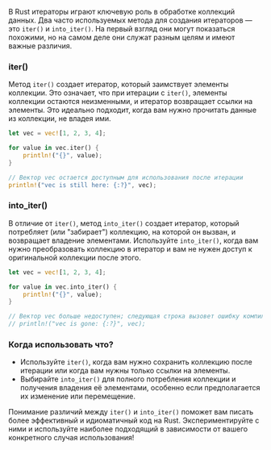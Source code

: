 В Rust итераторы играют ключевую роль в обработке коллекций данных. Два часто используемых метода для создания итераторов — это `iter()` и `into_iter()`. На первый взгляд они могут показаться похожими, но на самом деле они служат разным целям и имеют важные различия.

### iter()

Метод `iter()` создает итератор, который заимствует элементы коллекции. Это означает, что при итерации с `iter()`, элементы коллекции остаются неизменными, и итератор возвращает ссылки на элементы. Это идеально подходит, когда вам нужно прочитать данные из коллекции, не владея ими.

```rust
let vec = vec![1, 2, 3, 4];

for value in vec.iter() {
    println!("{}", value);
}

// Вектор vec остается доступным для использования после итерации
println!("vec is still here: {:?}", vec);
```


### into_iter()

В отличие от `iter()`, метод `into_iter()` создает итератор, который потребляет (или "забирает") коллекцию, на которой он вызван, и возвращает владение элементами. Используйте `into_iter()`, когда вам нужно преобразовать коллекцию в итератор и вам не нужен доступ к оригинальной коллекции после этого.

```rust
let vec = vec![1, 2, 3, 4];

for value in vec.into_iter() {
    println!("{}", value);
}

// Вектор vec больше недоступен; следующая строка вызовет ошибку компиляции
// println!("vec is gone: {:?}", vec);
```


### Когда использовать что?

- Используйте `iter()`, когда вам нужно сохранить коллекцию после итерации или когда вам нужны только ссылки на элементы.
- Выбирайте `into_iter()` для полного потребления коллекции и получения владения её элементами, особенно если предполагается их изменение или перемещение.

Понимание различий между `iter()` и `into_iter()` поможет вам писать более эффективный и идиоматичный код на Rust. Экспериментируйте с ними и используйте наиболее подходящий в зависимости от вашего конкретного случая использования! 